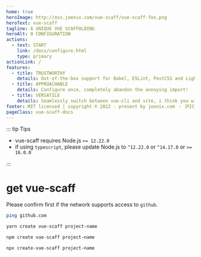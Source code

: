 ```yaml
---
home: true
heroImage: http://oss.joenix.com/vue-scaff/vue-scaff-fox.png
heroText: vue-scaff
tagline: A UNIQUE VUE SCAFFOLDING
heroAlt: 0 CONFIGURATION
actions:
  - text: START
    link: /docs/configure.html
    type: primary
actionLink: /
features:
  - title: TRUSTWORTHY
    details: Out-of-the-box support for Babel, ESLint, PostCSS and Lighting Fast HMR.
  - title: APPROACHABLE
    details: Configure once, completely abandon the annoying import!
  - title: VERSATILE
    details: Seamlessly switch between vue-cli and vite, i think you will understand :D
footer: MIT licensed | copyright © 2022 - present by joenix.com ・ 沪ICP备20017142号-2
pageClass: vue-scaff-docs
---
```


::: tip Tips

- vue-scaff requires Node.js `>= 12.22.0`
- if using `typescript`, please update Node.js to `^12.22.0` or `^14.17.0` or `>= 16.0.0`

:::

# get vue-scaff

Please confirm first if the network supports access to `github`.

```sh
ping github.com
```

<CodeGroup>

  <CodeGroupItem title="YARN" active>

```bash
yarn create vue-scaff project-name
```

  </CodeGroupItem>

  <CodeGroupItem title="NPM">

```bash
npm create vue-scaff project-name
```

  </CodeGroupItem>

  <CodeGroupItem title="NPX">

```bash
npx create-vue-scaff project-name
```

  </CodeGroupItem>

</CodeGroup>
